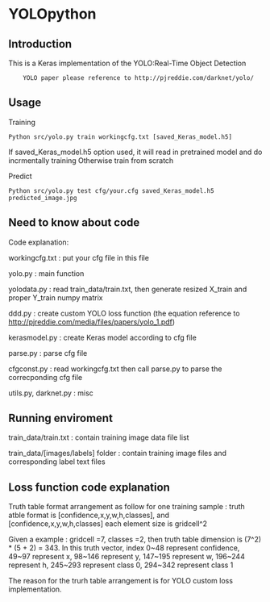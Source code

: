 # YOLOpython

Introduction
---------------------------------------------------------------------------------------------------

This is a Keras implementation of the YOLO:Real-Time Object Detection

        YOLO paper please reference to http://pjreddie.com/darknet/yolo/

Usage
---------------------------------------------------------------------------------------

Training

    Python src/yolo.py train workingcfg.txt [saved_Keras_model.h5]
If saved_Keras_model.h5 option used, it will read in pretrained model and do incrmentally training
Otherwise train from scratch


Predict

    Python src/yolo.py test cfg/your.cfg saved_Keras_model.h5 predicted_image.jpg


Need to know about code
---------------------------------------------------------------------------------------------

Code explanation:

workingcfg.txt : put your cfg file in this file

yolo.py : main function

yolodata.py : read train_data/train.txt, then generate resized X_train and proper Y_train numpy matrix

ddd.py : create custom YOLO loss function (the equation reference to http://pjreddie.com/media/files/papers/yolo_1.pdf)

kerasmodel.py : create Keras model according to cfg file

parse.py : parse cfg file

cfgconst.py : read workingcfg.txt then call parse.py to parse the correcponding cfg file

utils.py, darknet.py : misc


Running enviroment 
--------------------------------------------------------------------------------------------

train_data/train.txt : contain training image data file list 

train_data/[images/labels] folder : contain training image files and corresponding label text files


Loss function code explanation
--------------------------------------------------------------------------------------

Truth table format arrangement as follow
  for one training sample : truth atble format is [confidence,x,y,w,h,classes], and [confidence,x,y,w,h,classes] each element 
  size is gridcell^2 
  
  Given a example : gridcell =7, classes =2, then truth table dimension is (7^2) * (5 + 2) = 343.
  In this truth vector, index 0~48 represent confidence, 49~97 represent x, 98~146 represent y, 
  147~195 represent w, 196~244 represent h, 245~293 represent class 0, 294~342 represent class 1
  
  
  The reason for the trurh table arrangement is for YOLO custom loss implementation.
